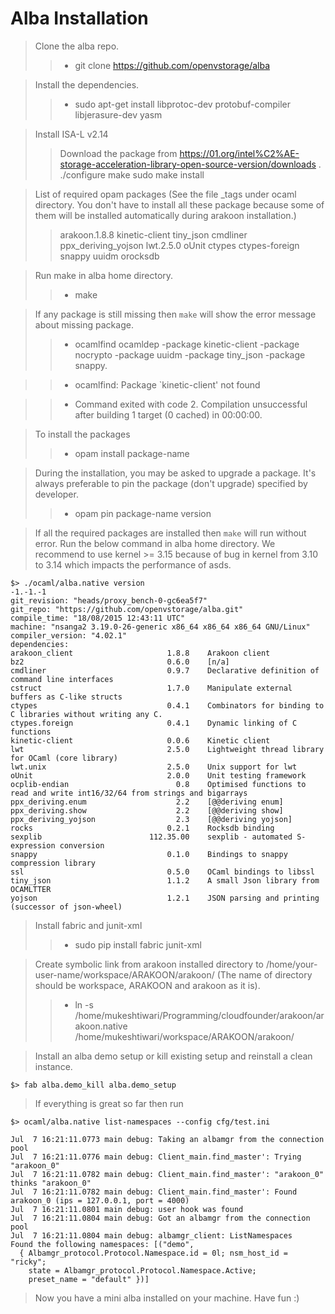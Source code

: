 # Alba Installation

> Clone the alba repo.
>> - git clone https://github.com/openvstorage/alba

> Install the dependencies.
>> - sudo apt-get install libprotoc-dev protobuf-compiler libjerasure-dev yasm

> Install ISA-L v2.14
>> Download the package from https://01.org/intel%C2%AE-storage-acceleration-library-open-source-version/downloads .
>> ./configure
>> make
>> sudo make install

> List of required opam packages (See the file _tags under ocaml directory. You don't have to install all these package because some of them will be installed automatically during arakoon installation.)
>> arakoon.1.8.8
>> kinetic-client
>> tiny_json
>> cmdliner
>> ppx_deriving_yojson
>> lwt.2.5.0
>> oUnit
>> ctypes
>> ctypes-foreign
>> snappy
>> uuidm
>> orocksdb

>Run make in alba home directory.
>> - make

> If any package is still missing then `make` will show the error message about missing package.
>> - ocamlfind ocamldep -package kinetic-client -package nocrypto -package uuidm -package tiny_json -package snappy.

>> - ocamlfind: Package `kinetic-client' not found

>> - Command exited with code 2.
Compilation unsuccessful after building 1 target (0 cached) in 00:00:00.

>To install the packages
>> - opam install package-name

>During the installation, you may be asked to upgrade a package. It's always preferable to pin the package (don't upgrade) specified by developer.
>> - opam pin package-name version


> If all the required packages are installed then `make` will run without error. Run the below command in alba home directory. We recommend to use kernel >= 3.15 because of bug in kernel from 3.10 to 3.14 which impacts the performance of asds.

```
$> ./ocaml/alba.native version
-1.-1.-1
git_revision: "heads/proxy_bench-0-gc6ea5f7"
git_repo: "https://github.com/openvstorage/alba.git"
compile_time: "18/08/2015 12:43:11 UTC"
machine: "nsanga2 3.19.0-26-generic x86_64 x86_64 x86_64 GNU/Linux"
compiler_version: "4.02.1"
dependencies:
arakoon_client      	           1.8.8	Arakoon client
bz2                 	           0.6.0	[n/a]
cmdliner            	           0.9.7	Declarative definition of command line interfaces
cstruct             	           1.7.0	Manipulate external buffers as C-like structs
ctypes              	           0.4.1	Combinators for binding to C libraries without writing any C.
ctypes.foreign      	           0.4.1	Dynamic linking of C functions
kinetic-client      	           0.0.6	Kinetic client
lwt                 	           2.5.0	Lightweight thread library for OCaml (core library)
lwt.unix            	           2.5.0	Unix support for lwt
oUnit               	           2.0.0	Unit testing framework
ocplib-endian       	             0.8	Optimised functions to read and write int16/32/64 from strings and bigarrays
ppx_deriving.enum   	             2.2	[@@deriving enum]
ppx_deriving.show   	             2.2	[@@deriving show]
ppx_deriving_yojson 	             2.3	[@@deriving yojson]
rocks               	           0.2.1	Rocksdb binding
sexplib             	       112.35.00	sexplib - automated S-expression conversion
snappy              	           0.1.0	Bindings to snappy compression library
ssl                 	           0.5.0	OCaml bindings to libssl
tiny_json           	           1.1.2	A small Json library from OCAMLTTER
yojson              	           1.2.1	JSON parsing and printing (successor of json-wheel)
```


> Install fabric and junit-xml
>> - sudo pip install fabric junit-xml

>Create symbolic link from arakoon installed directory to /home/your-user-name/workspace/ARAKOON/arakoon/ (The name of directory should be workspace, ARAKOON and arakoon as it is).
>> - ln -s /home/mukeshtiwari/Programming/cloudfounder/arakoon/arakoon.native  /home/mukeshtiwari/workspace/ARAKOON/arakoon/


> Install an alba demo setup or kill existing setup and reinstall a clean instance.

```
$> fab alba.demo_kill alba.demo_setup
```

> If everything is great so far then run

```
$> ocaml/alba.native list-namespaces --config cfg/test.ini

Jul  7 16:21:11.0773 main debug: Taking an albamgr from the connection pool
Jul  7 16:21:11.0776 main debug: Client_main.find_master': Trying "arakoon_0"
Jul  7 16:21:11.0782 main debug: Client_main.find_master': "arakoon_0" thinks "arakoon_0"
Jul  7 16:21:11.0782 main debug: Client_main.find_master': Found arakoon_0 (ips = 127.0.0.1, port = 4000)
Jul  7 16:21:11.0801 main debug: user hook was found
Jul  7 16:21:11.0804 main debug: Got an albamgr from the connection pool
Jul  7 16:21:11.0804 main debug: albamgr_client: ListNamespaces
Found the following namespaces: [("demo",
  { Albamgr_protocol.Protocol.Namespace.id = 0l; nsm_host_id = "ricky";
    state = Albamgr_protocol.Protocol.Namespace.Active;
    preset_name = "default" })]
```

> Now you have a mini alba installed on your machine. Have fun :)
